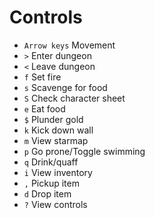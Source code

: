 # Controls
- `Arrow keys` Movement
- `>` Enter dungeon
- `<` Leave dungeon
- `f` Set fire
- `s` Scavenge for food
- `S` Check character sheet
- `e` Eat food
- `$` Plunder gold
- `k` Kick down wall
- `m` View starmap
- `p` Go prone/Toggle swimming
- `q` Drink/quaff
- `i` View inventory
- `,` Pickup item
- `d` Drop item
- `?` View controls
